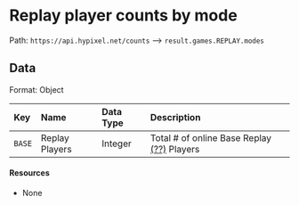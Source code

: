 # Replay player counts by mode
Path: `https://api.hypixel.net/counts` --> `result.games.REPLAY.modes`

## Data
Format: Object

|Key|Name|Data Type|Description|
|:-|:-|:-|:-|
|`BASE`|Replay Players|Integer|Total # of online Base Replay [(??)](https://github.com/HypixelCommunity/Hypixel-Api-Documentation/issues/3) Players|

#### Resources
- None